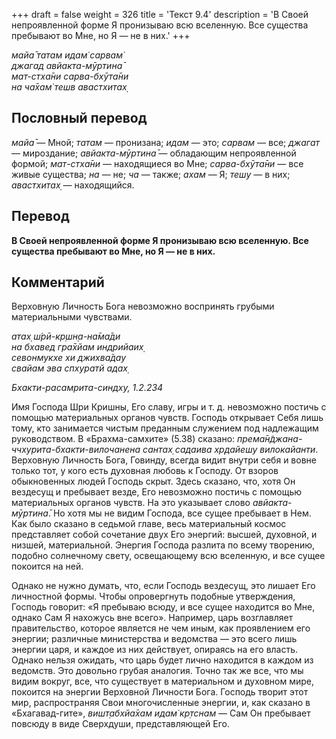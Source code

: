 +++
draft = false
weight = 326
title = 'Текст 9.4'
description = 'В Своей непроявленной форме Я пронизываю всю вселенную. Все существа пребывают во Мне, но Я — не в них.'
+++

_майа̄ татам идам̇ сарвам̇  
джагад авйакта-мӯртина̄  
мат-стха̄ни сарва-бхӯта̄ни  
на ча̄хам̇ тешв авастхитах̣_

## Пословный перевод

_майа̄_ — Мной; _татам_ — пронизана; _идам_ — это; _сарвам_ — все; _джагат_ — мироздание; _авйакта_\-_мӯртина̄_ — обладающим непроявленной формой; _мат_\-_стха̄ни_ — находящиеся во Мне; _сарва_\-_бхӯта̄ни_ — все живые существа; _на_ — не; _ча_ — также; _ахам_ — Я; _тешу_ — в них; _авастхитах̣_ — находящийся.

## Перевод

**В Своей непроявленной форме Я пронизываю всю вселенную. Все существа пребывают во Мне, но Я — не в них.**

## Комментарий

Верховную Личность Бога невозможно воспринять грубыми материальными чувствами.

_атах̣ ш́рӣ-кр̣шн̣а-на̄ма̄ди  
на бхавед гра̄хйам индрийаих̣  
севонмукхе хи джихва̄дау  
свайам эва спхуратй адах̣_

_Бхакти-расамрита-синдху, 1.2.234_

Имя Господа Шри Кришны, Его славу, игры и т. д. невозможно постичь с помощью материальных органов чувств. Господь открывает Себя лишь тому, кто занимается чистым преданным служением под надлежащим руководством. В «Брахма-самхите» (5.38) сказано: _према̄н̃джана-ччхурита-бхакти-вилочанена сантах̣ садаива хр̣дайешу вилокайанти_. Верховную Личность Бога, Говинду, всегда видит внутри себя и вовне только тот, у кого есть духовная любовь к Господу. От взоров обыкновенных людей Господь скрыт. Здесь сказано, что, хотя Он вездесущ и пребывает везде, Его невозможно постичь с помощью материальных органов чувств. На это указывает слово _авйакта-мӯртина̄_. Но хотя мы не видим Господа, все сущее пребывает в Нем. Как было сказано в седьмой главе, весь материальный космос представляет собой сочетание двух Его энергий: высшей, духовной, и низшей, материальной. Энергия Господа разлита по всему творению, подобно солнечному свету, освещающему всю вселенную, и все сущее покоится на ней.

Однако не нужно думать, что, если Господь вездесущ, это лишает Его личностной формы. Чтобы опровергнуть подобные утверждения, Господь говорит: «Я пребываю всюду, и все сущее находится во Мне, однако Сам Я нахожусь вне всего». Например, царь возглавляет правительство, которое является не чем иным, как проявлением его энергии; различные министерства и ведомства — это всего лишь энергии царя, и каждое из них действует, опираясь на его власть. Однако нельзя ожидать, что царь будет лично находится в каждом из ведомств. Это довольно грубая аналогия. Точно так же все, что мы видим вокруг, все, что существует в материальном и духовном мире, покоится на энергии Верховной Личности Бога. Господь творит этот мир, распространяя Свои многочисленные энергии, и, как сказано в «Бхагавад-гите», _вишт̣абхйа̄хам идам̇ кр̣тснам_ — Сам Он пребывает повсюду в виде Сверхдуши, представляющей Его.
